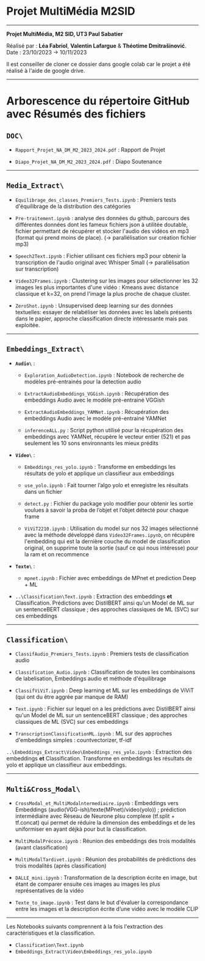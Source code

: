 # **Projet MultiMédia M2SID**

---
**Projet MultiMédia, M2 SID, UT3 Paul Sabatier**  

Réalisé par : **Léa Fabriol**, **Valentin Lafargue** & **Théotime Dmitrašinović**.  
Date : 23/10/2023 -> 10/11/2023  

Il est conseiller de cloner ce dossier dans google colab car le projet a été réalisé à l'aide de google drive.

---

# **Arborescence du répertoire GitHub avec Résumés des fichiers**


## **`DOC\`**  

- `Rapport_Projet_NA_DM_M2_2023_2024.pdf` : Rapport de Projet  

- `Diapo_Projet_NA_DM_M2_2023_2024.pdf` : Diapo Soutenance  
  

---

## **`Media_Extract\`**  

- `Equilibrage_des_classes_Premiers_Tests.ipynb` : Premiers tests d'équilibrage de la distribution des catégories  
  
- `Pre-traitement.ipynb` : analyse des données du github, parcours des différentes données dont les fameux fichiers json à utilitée doutable, fichier permettant de récupérer et stocker
l'audio des vidéos en mp3 (format qui prend moins de place). (-> parallélisation sur création fichier mp3)  
  
- `Speech2Text.ipynb` : Fichier utilisant ces fichiers mp3 pour obtenir la transcription de l'audio original avec Whisper Small (-> parallélisation sur transcription)  
  
- `Video32Frames.ipynb` : Clustering sur les images pour sélectionner les 32 images les plus importantes d'une vidéo : Kmeans avec distance classique et k=32, on prend l'image la plus proche de chaque cluster.  
  
- `ZeroShot.ipynb` : Unsupervised deep learning sur des données textuelles: essayer de relabéliser les données avec les labels présents dans le papier, approche classification directe intéressante mais pas exploitée.  
  
---

## **`Embeddings_Extract\`**  

- **`Audio\`** :  
  - `Exploration_AudioDetection.ipynb` : Notebook de recherche de modèles pré-entrainés pour la detection audio  
    
  - `ExtractAudioEmbeddings_VGGish.ipynb` : Récupération des embeddings Audio avec le modèle pré-entrainé VGGish   
    
  - `ExtractAudioEmbeddings_YAMNet.ipynb` :  Récupération des embeddings Audio avec le modèle pré-entrainé YAMNet  
     
  - `inferenceALL.py` : Script python utilisé pour la récupération des embeddings avec YAMNet, récupère le vecteur entier (521) et pas seulement les 10 sons environnants les mieux prédits  
    

- **`Video\`** :  
  - `Embeddings_res_yolo.ipynb` : Transforme en embeddings les résultats de yolo et applique un classifieur aux embeddings  
    
  - `use_yolo.ipynb` : Fait tourner l’algo yolo et enregistre les résultats dans un fichier   
    
  - `detect.py` : Fichier du package yolo modifier pour obtenir les sortie voulues à savoir la proba de l’objet et l’objet détecté pour chaque frame  
    
  - `ViViT2210.ipynb` : Utilisation du model sur nos 32 images sélectionné avec la méthode développé dans `Video32Frames.ipynb`, on récupère l'embedding qui est la dernière couche du model de classification original, on supprime toute la sortie (sauf ce qui nous intéresse) pour la ram et on recommence
   

- **`Texte\`** :  
  - `mpnet.ipynb` : Fichier avec embeddings de MPnet et prediction Deep + ML  
   


  
- `..\Classification\Text.ipynb` : Extraction des embeddings **et** Classification. Prédictions avec DistilBERT ainsi qu'un Model de ML sur un sentenceBERT classique ; des approches classiques de ML (SVC) sur ces embeddings  

   
---

## **`Classification\`**  


- `ClassifAudio_Premiers_Tests.ipynb` :  Premiers tests de classification audio  
  
- `Classification_Audio.ipynb` : Classification de toutes les combinaisons de labelisation, Embeddings audio et méthode d'équilibrage  
  
- `ClassifViViT.ipynb` : Deep learning et ML sur les embeddings de ViViT (qui ont du être aggrée par manque de RAM)  
  
- `Text.ipynb` : Fichier sur lequel on a les prédictions avec DistilBERT ainsi qu'un Model de ML sur un sentenceBERT classique ; des approches classiques de ML (SVC) sur ces embeddings  
  
- `TranscriptionClassificationML.ipynb` : ML sur des approches d'embeddings simples : countvectorizer, tf-idf
  
`..\Embeddings_Extract\Video\Embeddings_res_yolo.ipynb` : Extraction des embeddings **et** Classification. Transforme en embeddings les résultats de yolo et applique un classifieur aux embeddings.    

---

## **`Multi&Cross_Modal\`**  

- `CrossModal_et_MultiModalntermediaire.ipynb` : Embeddings vers Embeddings (audio(VGG-ish)/texte(MPnet)/video(yolo)) ; prédiction intermédiaire avec Réseau de Neurone plsu complexe (tf.split + tf.concat) qui permet de réduire la dimension des embeddings et de les uniformiser en ayant déjkà pour but la classification.  
  
- `MultiModalPrécoce.ipynb` : Réunion des embeddings des trois modalités (avant classification)
  
- `MultiModalTardivet.ipynb` : Réunion des probabilités de prédictions des trois modalités (après classification)
  
- `DALLE_mini.ipynb` :  Transformation de la description écrite en image, but étant de comparer ensuite ces images au images les plus représentatives de la vidéo  
  
- `Texte_to_image.ipynb` : Test dans le but d'évaluer la correspondance entre les images et la description écrite d’une vidéo avec le modèle CLIP  
   
---

Les Notebooks suivants comprennent à la fois l'extraction des caractéristiques et la classification.  
- `Classification\Text.ipynb`  
- `Embeddings_Extract\Video\Embeddings_res_yolo.ipynb`
